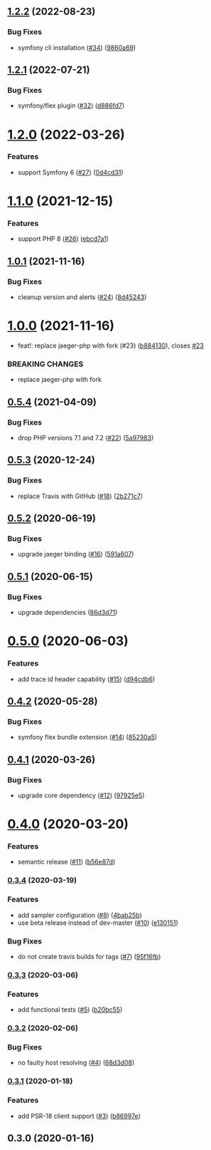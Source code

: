 ## [1.2.2](https://github.com/auxmoney/OpentracingBundle-Jaeger/compare/v1.2.1...v1.2.2) (2022-08-23)


### Bug Fixes

* symfony cli installation ([#34](https://github.com/auxmoney/OpentracingBundle-Jaeger/issues/34)) ([9860a69](https://github.com/auxmoney/OpentracingBundle-Jaeger/commit/9860a690d24c506013039e0309f7f5f9fc5389ed))

## [1.2.1](https://github.com/auxmoney/OpentracingBundle-Jaeger/compare/v1.2.0...v1.2.1) (2022-07-21)


### Bug Fixes

* symfony/flex plugin ([#32](https://github.com/auxmoney/OpentracingBundle-Jaeger/issues/32)) ([d886fd7](https://github.com/auxmoney/OpentracingBundle-Jaeger/commit/d886fd75b39059b3f7bc9e21f5bd57e1bfab798c))

# [1.2.0](https://github.com/auxmoney/OpentracingBundle-Jaeger/compare/v1.1.0...v1.2.0) (2022-03-26)


### Features

* support Symfony 6 ([#27](https://github.com/auxmoney/OpentracingBundle-Jaeger/issues/27)) ([0d4cd31](https://github.com/auxmoney/OpentracingBundle-Jaeger/commit/0d4cd3152bddb9dafdf7b6c53528cb4ea8fc0cd5))

# [1.1.0](https://github.com/auxmoney/OpentracingBundle-Jaeger/compare/v1.0.1...v1.1.0) (2021-12-15)


### Features

* support PHP 8 ([#26](https://github.com/auxmoney/OpentracingBundle-Jaeger/issues/26)) ([ebcd7a1](https://github.com/auxmoney/OpentracingBundle-Jaeger/commit/ebcd7a15453aef9ad756c84d6784be5ae331b0de))

## [1.0.1](https://github.com/auxmoney/OpentracingBundle-Jaeger/compare/v1.0.0...v1.0.1) (2021-11-16)


### Bug Fixes

* cleanup version and alerts ([#24](https://github.com/auxmoney/OpentracingBundle-Jaeger/issues/24)) ([8d45243](https://github.com/auxmoney/OpentracingBundle-Jaeger/commit/8d4524360093651de5e4916be5d496f7d4c19dd7))

# [1.0.0](https://github.com/auxmoney/OpentracingBundle-Jaeger/compare/v0.5.4...v1.0.0) (2021-11-16)


* feat!: replace jaeger-php with fork (#23) ([b884130](https://github.com/auxmoney/OpentracingBundle-Jaeger/commit/b8841306fc5c49fd241a17c117f920b56ccbc815)), closes [#23](https://github.com/auxmoney/OpentracingBundle-Jaeger/issues/23)


### BREAKING CHANGES

* replace jaeger-php with fork

## [0.5.4](https://github.com/auxmoney/OpentracingBundle-Jaeger/compare/v0.5.3...v0.5.4) (2021-04-09)


### Bug Fixes

* drop PHP versions 7.1 and 7.2 ([#22](https://github.com/auxmoney/OpentracingBundle-Jaeger/issues/22)) ([5a97983](https://github.com/auxmoney/OpentracingBundle-Jaeger/commit/5a979832a4f2f1ea04c9bf67e7f147a3def7a478))

## [0.5.3](https://github.com/auxmoney/OpentracingBundle-Jaeger/compare/v0.5.2...v0.5.3) (2020-12-24)


### Bug Fixes

* replace Travis with GitHub ([#18](https://github.com/auxmoney/OpentracingBundle-Jaeger/issues/18)) ([2b271c7](https://github.com/auxmoney/OpentracingBundle-Jaeger/commit/2b271c785f9e9b557395b91570225c88981be426))

## [0.5.2](https://github.com/auxmoney/OpentracingBundle-Jaeger/compare/v0.5.1...v0.5.2) (2020-06-19)


### Bug Fixes

* upgrade jaeger binding ([#16](https://github.com/auxmoney/OpentracingBundle-Jaeger/issues/16)) ([591a607](https://github.com/auxmoney/OpentracingBundle-Jaeger/commit/591a60719f48da39845f5e243bd6f53e7b083cae))

## [0.5.1](https://github.com/auxmoney/OpentracingBundle-Jaeger/compare/v0.5.0...v0.5.1) (2020-06-15)


### Bug Fixes

* upgrade dependencies ([86d3d71](https://github.com/auxmoney/OpentracingBundle-Jaeger/commit/86d3d718b8a82f5eef43db96a617a0caf5f21b91))

# [0.5.0](https://github.com/auxmoney/OpentracingBundle-Jaeger/compare/v0.4.2...v0.5.0) (2020-06-03)


### Features

* add trace id header capability ([#15](https://github.com/auxmoney/OpentracingBundle-Jaeger/issues/15)) ([d94cdb6](https://github.com/auxmoney/OpentracingBundle-Jaeger/commit/d94cdb68080b7df614bd192ad981ec580c1fb106))

## [0.4.2](https://github.com/auxmoney/OpentracingBundle-Jaeger/compare/v0.4.1...v0.4.2) (2020-05-28)


### Bug Fixes

* symfony flex bundle extension ([#14](https://github.com/auxmoney/OpentracingBundle-Jaeger/issues/14)) ([85230a5](https://github.com/auxmoney/OpentracingBundle-Jaeger/commit/85230a5e928b2d33bb18bf92542e1c1647e93eac))

## [0.4.1](https://github.com/auxmoney/OpentracingBundle-Jaeger/compare/v0.4.0...v0.4.1) (2020-03-26)


### Bug Fixes

* upgrade core dependency ([#12](https://github.com/auxmoney/OpentracingBundle-Jaeger/issues/12)) ([97925e5](https://github.com/auxmoney/OpentracingBundle-Jaeger/commit/97925e578cdd5cff5608b7ef17729880d2ab51c5))

# [0.4.0](https://github.com/auxmoney/OpentracingBundle-Jaeger/compare/v0.3.4...v0.4.0) (2020-03-20)


### Features

* semantic release ([#11](https://github.com/auxmoney/OpentracingBundle-Jaeger/issues/11)) ([b56e87d](https://github.com/auxmoney/OpentracingBundle-Jaeger/commit/b56e87d89573e5a144aa25a331dd575053e4a393))

### [0.3.4](https://github.com/auxmoney/OpentracingBundle-Jaeger/compare/v0.3.3...v0.3.4) (2020-03-19)


### Features

* add sampler configuration ([#8](https://github.com/auxmoney/OpentracingBundle-Jaeger/issues/8)) ([4bab25b](https://github.com/auxmoney/OpentracingBundle-Jaeger/commit/4bab25bc74486055601ef7673c560e7c2d0086d8))
* use beta release instead of dev-master ([#10](https://github.com/auxmoney/OpentracingBundle-Jaeger/issues/10)) ([e130151](https://github.com/auxmoney/OpentracingBundle-Jaeger/commit/e13015151d28e3ca266fff0a89212bf60e39924a))


### Bug Fixes

* do not create travis builds for tags ([#7](https://github.com/auxmoney/OpentracingBundle-Jaeger/issues/7)) ([95f16fb](https://github.com/auxmoney/OpentracingBundle-Jaeger/commit/95f16fbe3621e110d467b827e07ab4508299a795))

### [0.3.3](https://github.com/auxmoney/OpentracingBundle-Jaeger/compare/v0.3.2...v0.3.3) (2020-03-06)


### Features

* add functional tests ([#5](https://github.com/auxmoney/OpentracingBundle-Jaeger/issues/5)) ([b20bc55](https://github.com/auxmoney/OpentracingBundle-Jaeger/commit/b20bc55c2e32ecc9ec9b646a89ed57504d98773e))

### [0.3.2](https://github.com/auxmoney/OpentracingBundle-jaeger/compare/v0.3.1...v0.3.2) (2020-02-06)


### Bug Fixes

* no faulty host resolving ([#4](https://github.com/auxmoney/OpentracingBundle-jaeger/issues/4)) ([68d3d08](https://github.com/auxmoney/OpentracingBundle-jaeger/commit/68d3d08a52b56d397cd90d02ac79fcaba71e3d49))

### [0.3.1](https://github.com/auxmoney/OpentracingBundle-Jaeger/compare/v0.3.0...v0.3.1) (2020-01-18)


### Features

* add PSR-18 client support ([#3](https://github.com/auxmoney/OpentracingBundle-Jaeger/issues/3)) ([b86997e](https://github.com/auxmoney/OpentracingBundle-Jaeger/commit/b86997e07cdfe28b9e7ca8852c3995591231eeca))

## 0.3.0 (2020-01-16)
